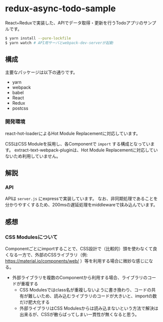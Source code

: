 # redux-async-todo-sample

React+Reduxで実装した、APIでデータ取得・更新を行うTodoアプリのサンプルです。

```bash
$ yarn install --pure-lockfile
$ yarn watch # API用サーバとwebpack-dev-serverが起動
```

## 構成

主要なパッケージは以下の通りです。

- yarn
- webpack
- babel
- React
- Redux
- postcss


### 開発環境

react-hot-loaderによるHot Module Replacementに対応しています。

CSSはCSS Moduleを採用し、各Componentで `import` する構成となっています。
extract-text-webpack-pluginは、Hot Module Replacementに対応していないため利用していません。

## 解説

### API

APIは `server.js` にexpressで実装しています。
なお、非同期処理であることを分かりやすくするため、200msの遅延処理をmiddlewareで挟み込んでいます。

## 感想

### CSS Modulesについて

Componentごとにimportすることで、CSS設計で（比較的）頭を使わなくて良くなる一方で、外部のCSSライブラリ（例: https://material.io/components/web/ ）等を利用する場合に微妙な感じになる。

- 外部ライブラリを複数のComponentから利用する場合、ライブラリのコードが重複する
    - CSS Modulesではclass名が重複しないように書き換わり、コードの共有が難しいため、読み込むライブラリのコードが大きいと、importの数だけ肥大化する
    - 外部ライブラリはCSS Modulesからは読み込まないという方法で解決は出来るが、CSSが散らばってしまい一貫性が無くなると思う。
